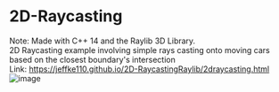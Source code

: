 # 2D-Raycasting
Note: Made with C++ 14 and the Raylib 3D Library.
<br>
2D Raycasting example involving simple rays casting onto moving cars based on the closest boundary's intersection
<br>
Link: https://jeffke110.github.io/2D-RaycastingRaylib/2draycasting.html
<br>
![image](https://github.com/jeffke110/2D-Raycasting/assets/80783850/1e1af644-a917-4298-b50d-2cf9af03d9b3)
